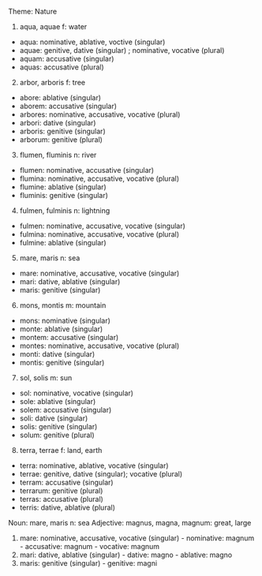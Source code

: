 Theme: Nature
1. aqua, aquae f: water 
  - aqua: nominative, ablative, voctive (singular)
  - aquae: genitive, dative (singular) ; nominative, vocative (plural)
  - aquam: accusative (singular)
  - aquas: accusative (plural)
2. arbor, arboris f: tree
  - abore: ablative (singular)
  - aborem: accusative (singular)
  - arbores: nominative, accusative, vocative (plural)
  - arbori: dative (singular)
  - arboris: genitive (singular)
  - arborum: genitive (plural)
3. flumen, fluminis n: river
  - flumen: nominative, accusative (singular)
  - flumina: nominative, accusative, vocative (plural)
  - flumine: ablative (singular)
  - fluminis: genitive (singular)
4. fulmen, fulminis n: lightning
  - fulmen: nominative, accusative, vocative (singular)
  - fulmina: nominative, accusative, vocative (plural)
  - fulmine: ablative (singular)
5. mare, maris n: sea
  - mare: nominative, accusative, vocative (singular)
  - mari: dative, ablative (singular)
  - maris: genitive (singular)
6. mons, montis m: mountain
  - mons: nominative (singular)
  - monte: ablative (singular)
  - montem: accusative (singular)
  - montes: nominative, accusative, vocative (plural)
  - monti: dative (singular)
  - montis: genitive (singular)
7. sol, solis m: sun
  - sol: nominative, vocative (singular)
  - sole: ablative (singular)
  - solem: accusative (singular)
  - soli: dative (singular)
  - solis: genitive (singular)
  - solum: genitive (plural)
8. terra, terrae f: land, earth
  - terra: nominative, ablative, vocative (singular)
  - terrae: genitive, dative (singular); vocative (plural)
  - terram: accusative (singular)
  - terrarum: genitive (plural)
  - terras: accusative (plural)
  - terris: dative, ablative (plural)
  
Noun: mare, maris n: sea
Adjective: magnus, magna, magnum: great, large
  1. mare: nominative, accusative, vocative (singular)
    - nominative: magnum
    - accusative: magnum
    - vocative: magnum
  2. mari: dative, ablative (singular)
    - dative: magno
    - ablative: magno
  3. maris: genitive (singular)
    - genitive: magni
